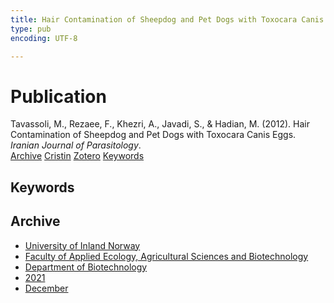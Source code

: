 ```yaml
---
title: Hair Contamination of Sheepdog and Pet Dogs with Toxocara Canis Eggs
type: pub
encoding: UTF-8

---
```

<h1>Publication</h1>
<article id="csl-bib-container-7AYRHRL6" class="csl-bib-container">
  <div class="csl-bib-body"> <div class="csl-entry">Tavassoli, M., Rezaee, F., Khezri, A., Javadi, S., &#38; Hadian, M. (2012). Hair Contamination of Sheepdog and Pet Dogs with Toxocara Canis Eggs. <i>Iranian Journal of Parasitology</i>.</div> </div>
  <div class="csl-bib-buttons">
    <a href="#taxonomy-article-7AYRHRL6" alt="archive" class="csl-bib-button">Archive</a>
    <a href="https://app.cristin.no/results/show.jsf?id=1965736" alt="Cristin" class="csl-bib-button">Cristin</a>
    <a href="http://zotero.org/groups/5881554/items/7AYRHRL6" alt="Zotero" class="csl-bib-button">Zotero</a>
    <a href="#keywords-article-7AYRHRL6" alt="keywords" class="csl-bib-button">Keywords</a>
  </div>
  <div id="csl-bib-meta-container-7AYRHRL6"></div>
</article>
<div id="csl-bib-meta-7AYRHRL6" class="csl-bib-meta">
  <article id="keywords-article-7AYRHRL6" class="keywords-article">
    <h1>Keywords</h1>
    
  </article>
  <article id="taxonomy-article-7AYRHRL6" class="taxonomy-article">
    <h1>Archive</h1>
    <ul>
      <li><a href="{{< params subfolder >}}en/archive/?key=3DCRN523">University of Inland Norway</a></li>
      <li><a href="{{< params subfolder >}}en/archive/?key=T77LXH6D">Faculty of Applied Ecology, Agricultural Sciences and Biotechnology</a></li>
      <li><a href="{{< params subfolder >}}en/archive/?key=VL6KDQ85">Department of Biotechnology</a></li>
      <li><a href="{{< params subfolder >}}en/archive/?key=FJH75VJD">2021</a></li>
      <li><a href="{{< params subfolder >}}en/archive/?key=H75X8VE3">December</a></li>
    </ul>
  </article>
</div>

